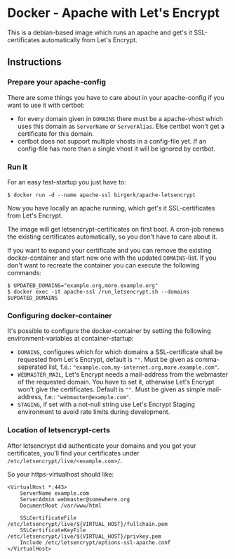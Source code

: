 # Docker - Apache with Let's Encrypt

This is a debian-based image which runs an apache and get's it SSL-certificates 
automatically from Let's Encrypt.

## Instructions

### Prepare your apache-config
There are some things you have to care about in your apache-config if you want to use it with certbot:

* for every domain given in `DOMAINS` there must be a apache-vhost which uses this domain as `ServerName` or `ServerAlias`. Else certbot won't get a certificate for this domain.
* certbot does not support multiple vhosts in a config-file yet. If an config-file has more than a single vhost it will be ignored by certbot.

### Run it
For an easy test-startup you just have to:

```
$ docker run -d --name apache-ssl birgerk/apache-letsencrypt
```

Now you have locally an apache running, which get's it SSL-certificates from Let's Encrypt.

The image will get letsencrypt-certificates on first boot. A cron-job renews the existing certificates automatically, so you don't have to care about it.

If you want to expand your certificate and you can remove the existing docker-container and start new one with the updated `DOMAINS`-list. If you don't want to recreate the container you can execute the following commands:

```
$ UPDATED_DOMAINS="example.org,more.example.org"
$ docker exec -it apache-ssl /run_letsencrypt.sh --domains $UPDATED_DOMAINS
```

### Configuring docker-container
It's possible to configure the docker-container by setting the following environment-variables at container-startup:

* `DOMAINS`, configures which for which domains a SSL-certificate shall be requested from Let's Encrypt, default is `""`. Must be given as comma-seperated list, f.e.: `"example.com,my-internet.org,more.example.com"`.
* `WEBMASTER_MAIL`, Let's Encrypt needs a mail-address from the webmaster of the requested domain. You have to set it, otherwise Let's Encrypt won't give the certificates. Default is `""`. Must be given as simple mail-address, f.e.: `"webmaster@example.com"`.
* `STAGING`, if set with a not-null string use Let's Encrypt Staging environment to avoid rate limits during development.

### Location of letsencrypt-certs
After letsencrypt did authenticate your domains and you got your certificates, you'll find your certificates under `/etc/letsencrypt/live/<example.com>/`.

So your https-virtualhost should like:
```
<VirtualHost *:443>
	ServerName example.com
	ServerAdmin webmaster@somewhere.org
	DocumentRoot /var/www/html

	SSLCertificateFile /etc/letsencrypt/live/${VIRTUAL_HOST}/fullchain.pem
	SSLCertificateKeyFile /etc/letsencrypt/live/${VIRTUAL_HOST}/privkey.pem
	Include /etc/letsencrypt/options-ssl-apache.conf
</VirtualHost>
```
